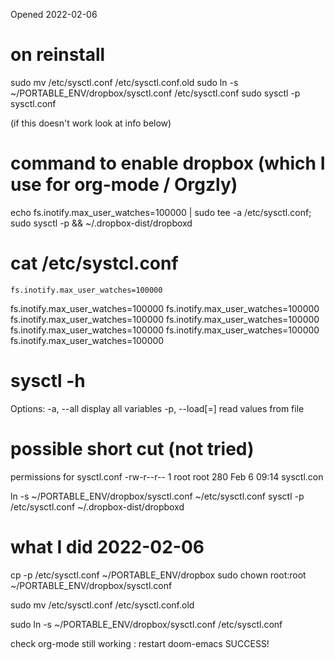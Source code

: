 Opened 2022-02-06

# on reinstall

sudo mv /etc/sysctl.conf /etc/sysctl.conf.old 
sudo ln -s ~/PORTABLE_ENV/dropbox/sysctl.conf /etc/sysctl.conf 
sudo sysctl -p sysctl.conf


(if this doesn't work look at info below)


# command to enable dropbox (which I use for org-mode / Orgzly)

echo fs.inotify.max_user_watches=100000 | sudo tee -a /etc/sysctl.conf; sudo sysctl -p && ~/.dropbox-dist/dropboxd

# cat /etc/systcl.conf
    fs.inotify.max_user_watches=100000
fs.inotify.max_user_watches=100000
fs.inotify.max_user_watches=100000
fs.inotify.max_user_watches=100000
fs.inotify.max_user_watches=100000
fs.inotify.max_user_watches=100000
fs.inotify.max_user_watches=100000
fs.inotify.max_user_watches=100000

# sysctl -h
Options:
  -a, --all            display all variables
  -p, --load[=<file>]  read values from file



# possible short cut (not tried)

permissions for sysctl.conf
-rw-r--r--  1 root root     280 Feb  6 09:14 sysctl.con

ln -s ~/PORTABLE_ENV/dropbox/sysctl.conf ~/etc/sysctl.conf 
sysctl -p /etc/sysctl.conf
~/.dropbox-dist/dropboxd

# what I did 2022-02-06
cp -p /etc/sysctl.conf ~/PORTABLE_ENV/dropbox
sudo chown root:root ~/PORTABLE_ENV/dropbox/sysctl.conf

sudo mv /etc/sysctl.conf /etc/sysctl.conf.old

sudo ln -s ~/PORTABLE_ENV/dropbox/sysctl.conf /etc/sysctl.conf 

check org-mode still working : restart doom-emacs
SUCCESS!


